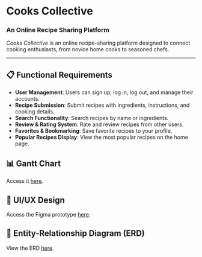 # <span style="color🥘; font-weight: bold;">Cooks Collective</span> 
### An Online Recipe Sharing Platform

*Cooks Collective* is an online recipe-sharing platform designed to connect cooking enthusiasts, from novice home cooks to seasoned chefs.

---

## 📋 Functional Requirements
- **User Management**: Users can sign up, log in, log out, and manage their accounts.
- **Recipe Submission**: Submit recipes with ingredients, instructions, and cooking details.
- **Search Functionality**: Search recipes by name or ingredients.
- **Review & Rating System**: Rate and review recipes from other users.
- **Favorites & Bookmarking**: Save favorite recipes to your profile.
- **Popular Recipes Display**: View the most popular recipes on the home page.


## 📊 Gantt Chart
Access it [here](https://docs.google.com/spreadsheets/d/1b1wzarpbqBHiPhtYcHZBJfGKpjhJ1iyIiyJ1AtwXjX0/edit?usp=sharing).


## 🎨 UI/UX Design
Access the Figma prototype [here](https://www.figma.com/design/xnHAttOxHgNQuuTlTIxOtG/CooksCollective?node-id=0-1&t=4LLQvR8jBZZn4ZHl-1).


## 📐 Entity-Relationship Diagram (ERD)
View the ERD [here](https://online.visual-paradigm.com/share.jsp?id=323735393236332d3131).
